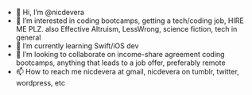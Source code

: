- 👋 Hi, I’m @nicdevera
- 👀 I’m interested in coding bootcamps, getting a tech/coding job, HIRE ME PLZ. also Effective Altruism, LessWrong, science fiction, tech in general
- 🌱 I’m currently learning Swift/iOS dev
- 💞️ I’m looking to collaborate on income-share agreement coding bootcamps, anything that leads to a job offer, preferably remote
- 📫 How to reach me nicdevera at gmail, nicdevera on tumblr, twitter, wordpress, etc

<!---
nicdevera/nicdevera is a ✨ special ✨ repository because its `README.md` (this file) appears on your GitHub profile.
You can click the Preview link to take a look at your changes.
--->
